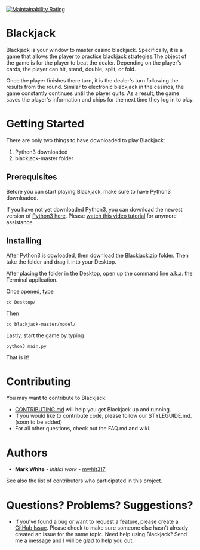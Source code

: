 [![Maintainability Rating](https://sonarcloud.io/api/project_badges/measure?project=mwhite317_blackjack&metric=sqale_rating)](https://sonarcloud.io/dashboard?id=mwhite317_blackjack)

# Blackjack
Blackjack is your window to master casino blackjack. Specifically, it is a game that allows the player 
to practice blackjack strategies.The object of the game is for the player to beat the dealer. Depending on the 
player's cards, the player can hit, stand, double, split, or fold. 

Once the player finishes there turn, it is the
dealer's turn following the results from the round. Similar to electronic blackjack in the casinos, the game constantly 
continues until the player quits. As a result, the game saves the player's information and chips for the next time they log in 
to play.

# Getting Started
There are only two things to have downloaded to play Blackjack:
1. Python3 downloaded
2. blackjack-master folder

## Prerequisites
Before you can start playing Blackjack, make sure to have Python3 downloaded.

If you have not yet downloaded Python3, you can download the newest version of [Python3 here](https://www.python.org/downloads/).
Please [watch this video tutorial](https://www.youtube.com/watch?v=uA8SA81nivg) for anymore assistance.

## Installing
After Python3 is dowloaded, then download the Blackjack.zip folder. Then take the folder and drag it into
your Desktop.

After placing the folder in the Desktop, open up the command line a.k.a. the Terminal appilcation.

Once opened, type

`cd Desktop/`

Then

`cd blackjack-master/model/`

Lastly, start the game by typing

`python3 main.py`

That is it!

# Contributing
You may want to contribute to Blackjack: 
* [CONTRIBUTING.md](https://github.com/mwhite317/blackjack/blob/master/CONTRIBUTING.md)
will help you get Blackjack up and running.
* If you would like to contribute code, please follow our STYLEGUIDE.md.(soon to be added)
* For all other questions, check out the FAQ.md and wiki.

# Authors
* **Mark White** - *Initial work* - [mwhit317](https://github.com/mwhite317)

See also the list of contributors who participated in this project.


# Questions? Problems? Suggestions?
* If you've found a bug or want to request a feature, please create a [GitHub Issue](https://github.com/mwhite317/blackjack.py/issues). 
Please check to make sure someone else hasn't already created an issue for the same topic.
Need help using Blackjack? Send me a message and I will be glad to help you out.
